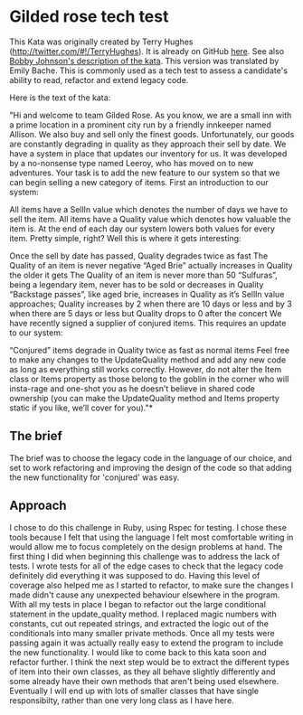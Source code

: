 # Gilded rose tech test

This Kata was originally created by Terry Hughes (http://twitter.com/#!/TerryHughes). It is already on GitHub [here](https://github.com/NotMyself/GildedRose). See also [Bobby Johnson's description of the kata](http://iamnotmyself.com/2011/02/13/refactor-this-the-gilded-rose-kata/). This version was translated by Emily Bache. This is commonly used as a tech test to assess a candidate's ability to read, refactor and extend legacy code.

Here is the text of the kata:

"Hi and welcome to team Gilded Rose. As you know, we are a small inn with a prime location in a prominent city run by a friendly innkeeper named Allison. We also buy and sell only the finest goods. Unfortunately, our goods are constantly degrading in quality as they approach their sell by date. We have a system in place that updates our inventory for us. It was developed by a no-nonsense type named Leeroy, who has moved on to new adventures. Your task is to add the new feature to our system so that we can begin selling a new category of items. First an introduction to our system:

All items have a SellIn value which denotes the number of days we have to sell the item. All items have a Quality value which denotes how valuable the item is. At the end of each day our system lowers both values for every item. Pretty simple, right? Well this is where it gets interesting:

Once the sell by date has passed, Quality degrades twice as fast
The Quality of an item is never negative
“Aged Brie” actually increases in Quality the older it gets
The Quality of an item is never more than 50
“Sulfuras”, being a legendary item, never has to be sold or decreases in Quality
“Backstage passes”, like aged brie, increases in Quality as it’s SellIn value approaches; Quality increases by 2 when there are 10 days or less and by 3 when there are 5 days or less but Quality drops to 0 after the concert
We have recently signed a supplier of conjured items. This requires an update to our system:

“Conjured” items degrade in Quality twice as fast as normal items
Feel free to make any changes to the UpdateQuality method and add any new code as long as everything still works correctly. However, do not alter the Item class or Items property as those belong to the goblin in the corner who will insta-rage and one-shot you as he doesn’t believe in shared code ownership (you can make the UpdateQuality method and Items property static if you like, we’ll cover for you)."*

## The brief

The brief was to choose the legacy code in the language of our choice, and set to work refactoring and improving the design of the code so that adding the new functionality for 'conjured' was easy.

## Approach

I chose to do this challenge in Ruby, using Rspec for testing. I chose these tools because I felt that using the language I felt most comfortable writing in would allow me to focus completely on the design problems at hand.
The first thing I did when beginning this challenge was to address the lack of tests. I wrote tests for all of the edge cases to check that the legacy code definitely did everything it was supposed to do. Having this level of coverage also helped me as I started to refactor, to make sure the changes I made didn't cause any unexpected behaviour elsewhere in the program.
With all my tests in place I began to refactor out the large conditional statement in the update_quality method. I replaced magic numbers with constants, cut out repeated strings, and extracted the logic out of the conditionals into many smaller private methods. Once all my tests were passing again it was actually really easy to extend the program to include the new functionality.
I would like to come back to this kata soon and refactor further. I think the next step would be to extract the different types of item into their own classes, as they all behave slightly differently and some already have their own methods that aren't being used elsewhere. Eventually I will end up with lots of smaller classes that have single responsibilty, rather than one very long class as I have here.
